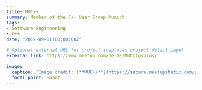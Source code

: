 ```yaml
---
title: MUC++
summary: Member of the C++ User Group Munich
tags:
- Software Engineering
- C++
date: "2019-09-01T00:00:00Z"

# Optional external URL for project (replaces project detail page).
external_link: https://www.meetup.com/de-DE/MUCplusplus/

image:
  caption: 'Image credit: [**MUC++**](https://secure.meetupstatic.com/photos/event/6/6/8/2/600_486866242.jpeg)'
  focal_point: Smart
---
```

